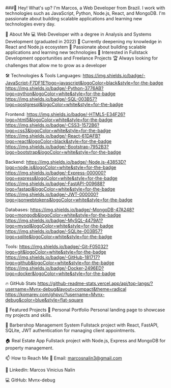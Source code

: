 ###👋 Hey! What's up?
I'm Marcos, a Web Developer from Brazil.
I work with technologies such as JavaScript, Python, Node.js, React, and MongoDB.
I'm passionate about building scalable applications and learning new technologies every day.

🚀 About Me
💻 Web Developer with a degree in Analysis and Systems Development (graduated in 2022)
🎯 Currently deepening my knowledge in React and Node.js ecosystem
🌱 Passionate about building scalable applications and learning new technologies
🔎 Interested in Fullstack Development opportunities and Freelance Projects
🏆 Always looking for challenges that allow me to grow as a developer

🛠️ Technologies & Tools
Languages:
https://img.shields.io/badge/-JavaScript-F7DF1E?logo=javascript&logoColor=black&style=for-the-badge
https://img.shields.io/badge/-Python-3776AB?logo=python&logoColor=white&style=for-the-badge
https://img.shields.io/badge/-SQL-003B57?logo=postgresql&logoColor=white&style=for-the-badge

Frontend:
https://img.shields.io/badge/-HTML5-E34F26?logo=html5&logoColor=white&style=for-the-badge
https://img.shields.io/badge/-CSS3-1572B6?logo=css3&logoColor=white&style=for-the-badge
https://img.shields.io/badge/-React-61DAFB?logo=react&logoColor=black&style=for-the-badge
https://img.shields.io/badge/-Bootstrap-7952B3?logo=bootstrap&logoColor=white&style=for-the-badge

Backend:
https://img.shields.io/badge/-Node.js-43853D?logo=node.js&logoColor=white&style=for-the-badge
https://img.shields.io/badge/-Express-000000?logo=express&logoColor=white&style=for-the-badge
https://img.shields.io/badge/-FastAPI-009688?logo=fastapi&logoColor=white&style=for-the-badge
https://img.shields.io/badge/-JWT-000000?logo=jsonwebtokens&logoColor=white&style=for-the-badge

Databases:
https://img.shields.io/badge/-MongoDB-47A248?logo=mongodb&logoColor=white&style=for-the-badge
https://img.shields.io/badge/-MySQL-4479A1?logo=mysql&logoColor=white&style=for-the-badge
https://img.shields.io/badge/-SQLite-003B57?logo=sqlite&logoColor=white&style=for-the-badge

Tools:
https://img.shields.io/badge/-Git-F05032?logo=git&logoColor=white&style=for-the-badge
https://img.shields.io/badge/-GitHub-181717?logo=github&logoColor=white&style=for-the-badge
https://img.shields.io/badge/-Docker-2496ED?logo=docker&logoColor=white&style=for-the-badge

🔥 GitHub Stats
https://github-readme-stats.vercel.app/api/top-langs/?username=Mvnx-debug&layout=compact&theme=radical
https://komarev.com/ghpvc/?username=Mvnx-debug&color=blue&style=flat-square

📂 Featured Projects
🚀 Personal Portfolio
Personal landing page to showcase my projects and skills.

💈 Barbershop Management System
Fullstack project with React, FastAPI, SQLite, JWT authentication for managing client appointments.

🏠 Real Estate App
Fullstack project with Node.js, Express and MongoDB for property management.

📫 How to Reach Me
📧 Email: marcosnalin3@gmail.com

💼 LinkedIn: Marcos Vinicius Nalin

💻 GitHub: Mvnx-debug
